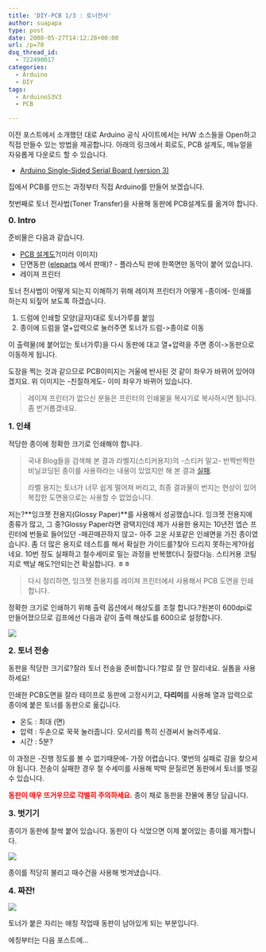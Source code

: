 ```yaml
---
title: 'DIY-PCB 1/3 : 토너전사'
author: suapapa
type: post
date: 2008-05-27T14:12:28+00:00
url: /p=70
dsq_thread_id:
  - 722490017
categories:
  - Arduino
  - DIY
tags:
  - ArduinoS3V3
  - PCB

---
```

이전 포스트에서 소개했던 대로 Arduino 공식 사이트에서는 H/W 소스들을 Open하고 직접 만들수 있는 방법을 제공합니다. 아래의 링크에서 회로도, PCB 설계도, 메뉴얼을 자유롭게 다운로드 할 수 있습니다.

  * [Arduino Single-Sided Serial Board (version 3)][1]

집에서 PCB를 만드는 과정부터 직접 Arduino를 만들어 보겠습니다.

첫번째로 토너 전사법(Toner Transfer)을 사용해 동판에 PCB설계도를 옮겨야 합니다.



<span style="font-size: medium"><strong>0. Intro</strong></span>

준비물은 다음과 같습니다.

  * [PCB 설계도][2]?(미러 이미지)
  * 단면동판 ([eleparts][3] 에서 판매)? - 플라스틱 판에 한쪽면만 동막이 붙어 있습니다.
  * 레이져 프린터

토너 전사법이 어떻게 되는지 이해하기 위해 레이져 프린터가 어떻게 -종이에- 인쇄를 하는지 되짚어 보도록 하겠습니다.

  1. 드럼에 인쇄할 모양(글자)대로 토너가루를 붙임
  2. 종이에 드럼을 열+압력으로 눌러주면 토너가 드럼->종이로 이동

이 출력물(에 붙어있는 토너가루)을 다시 동판에 대고 열+압력을 주면 종이->동판으로 이동하게 됩니다.

도장을 찍는 것과 같으므로 PCB이미지는 거울에 반사된 것 같이 좌우가 바뀌어 있어야 겠지요. 위 이미지는 -친절하게도- 이미 좌우가 바뀌어 있습니다.

> 레이져 프린터가 없으신 분들은 프린터의 인쇄물을 복사기로 복사하시면 됩니다. 좀 번거롭겠네요.

**<span style="font-size: medium">1. 인쇄</span>**

적당한 종이에 정확한 크기로 인쇄해야 합니다.

> 국내 Blog들을 검색해 본 결과 라벨지(스티커용지)의 -스티커 말고- 반짝반짝한 비닐코딩된 종이를 사용하라는 내용이 있었지만 해 본 결과 [실패][4].
> 
> 라벨 용지는 토너가 너무 쉽게 떨어져 버리고, 최종 결과물이 번지는 현상이 있어 복잡한 도면용으로는 사용할 수 없었습니다.

저는?**잉크젯 전용지(Glossy Paper)**를 사용해서 성공했습니다. 잉크젯 전용지에 종류가 많고, 그 중?Glossy Paper라면 광택지인데 제가 사용한 용지는 10년전 엡슨 프린터에 번들로 들어있던 -매끈매끈하지 않고- 아주 고운 사포같은 인쇄면을 가진 종이였습니다. 좀 더 많은 용지로 테스트를 해서 확실한 가이드를?찾아 드리지 못하는게?아쉽네요. 10번 정도 실패하고 철수세미로 밀는 과정을 반복했더니 질렸다능. 스티커용 코팅지로 백날 해도?안되는건 확실합니다. ㅎㅎ

> 다시 정리하면, 잉크젯 전용지를 레이져 프린터에서 사용해서 PCB 도면을 인쇄합니다.

정확한 크기로 인쇄하기 위해 출력 옵션에서 해상도를 조절 합니다.?원본이 600dpi로 만들어졌으므로 김프에선 다음과 같이 출력 해상도를 600으로 설정합니다.

![](https://asset.homin.dev/blog/2008/05/600dpi.png")

**<span style="font-size: medium">2. 토너 전송</span>**

동판을 적당한 크기로?잘라 토너 전송을 준비합니다.?칼로 잘 안 잘리네요. 실톱을 사용하세요!

인쇄한 PCB도면을 잘라 테이프로 동판에 고정시키고, **다리미**를 사용해 열과 압력으로 종이에 붙은 토너를 동판으로 옮깁니다.

  * 온도 : 최대 (면)
  * 압력 : 두손으로 꾹꾹 눌러줍니다. 모서리를 특히 신경써서 눌러주세요.
  * 시간 : 5분?

이 과정은 -진행 정도를 볼 수 없기때문에- 가장 어렵습니다. 몇번의 실패로 감을 찾으셔야 됩니다. 전송이 실패한 경우 철 수세미를 사용해 박박 문질르면 동판에서 토너를 벗길 수 있습니다.

**<span style="color: #ff0000">동판이 매우 뜨거우므로 각별히 주의하세요.</span>** 종이 채로 동판을 찬물에 퐁당 담급니다.

**<span style="font-size: medium">3. 벗기기</span>**

종이가 동판에 찰싹 붙어 있습니다. 동판이 다 식었으면 이제 붙어있는 종이를 제거합니다.

![](https://asset.homin.dev/blog/2008/05/pcb_pilling.jpg")

종이를 적당히 불리고 때수건을 사용해 벗겨냈습니다.

**<span style="font-size: medium">4. 짜잔!</span>**

![](https://asset.homin.dev/blog/2008/05/pcb_result.jpg")

토너가 붙은 자리는 애칭 작업때 동판이 남아있게 되는 부분입니다.

에칭부터는 다음 포스트에&#8230;

 [1]: http://www.arduino.cc/en/Main/ArduinoBoardSerialSingleSided3
 [2]: http://www.arduino.cc/en/uploads/Main/Arduino_S3v3_R2_A4_4x2.png
 [3]: http://www.eleparts.co.kr/
 [4]: https://asset.homin.dev/blog/2008/05/imgp0008.jpg